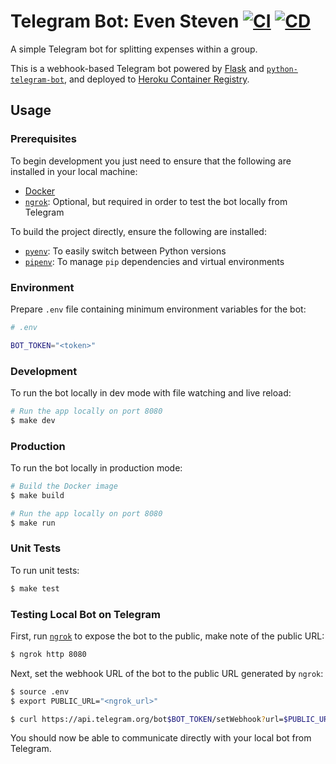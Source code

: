 # Telegram Bot: Even Steven [![CI](https://github.com/andrewscwei/telegram-bot-even-steven/workflows/CI/badge.svg)](https://github.com/andrewscwei/telegram-bot-even-steven/actions/workflows/ci.yml) [![CD](https://github.com/andrewscwei/telegram-bot-even-steven/workflows/CD/badge.svg)](https://github.com/andrewscwei/telegram-bot-even-steven/actions/workflows/cd.yml)

A simple Telegram bot for splitting expenses within a group.

This is a webhook-based Telegram bot powered by [Flask](https://flask.palletsprojects.com) and [`python-telegram-bot`](https://github.com/python-telegram-bot/python-telegram-bot), and deployed to [Heroku Container Registry](https://www.heroku.com/deploy-with-docker).

## Usage

### Prerequisites

To begin development you just need to ensure that the following are installed in your local machine:
- [Docker](https://www.docker.com/)
- [`ngrok`](https://ngrok.com/download): Optional, but required in order to test the bot locally from Telegram

To build the project directly, ensure the following are installed:
- [`pyenv`](https://github.com/pyenv/pyenv): To easily switch between Python versions
- [`pipenv`](https://pipenv.pypa.io/en/latest/): To manage `pip` dependencies and virtual environments

### Environment

Prepare `.env` file containing minimum environment variables for the bot:

```sh
# .env

BOT_TOKEN="<token>"
```

### Development

To run the bot locally in dev mode with file watching and live reload:

```sh
# Run the app locally on port 8080
$ make dev
```

### Production

To run the bot locally in production mode:

```sh
# Build the Docker image
$ make build

# Run the app locally on port 8080
$ make run
```

### Unit Tests

To run unit tests:

```sh
$ make test
```

### Testing Local Bot on Telegram

First, run [`ngrok`](https://ngrok.com/download) to expose the bot to the public, make note of the public URL:

```sh
$ ngrok http 8080
```

Next, set the webhook URL of the bot to the public URL generated by `ngrok`:

```sh
$ source .env
$ export PUBLIC_URL="<ngrok_url>"

$ curl https://api.telegram.org/bot$BOT_TOKEN/setWebhook?url=$PUBLIC_URL
```

You should now be able to communicate directly with your local bot from Telegram.
